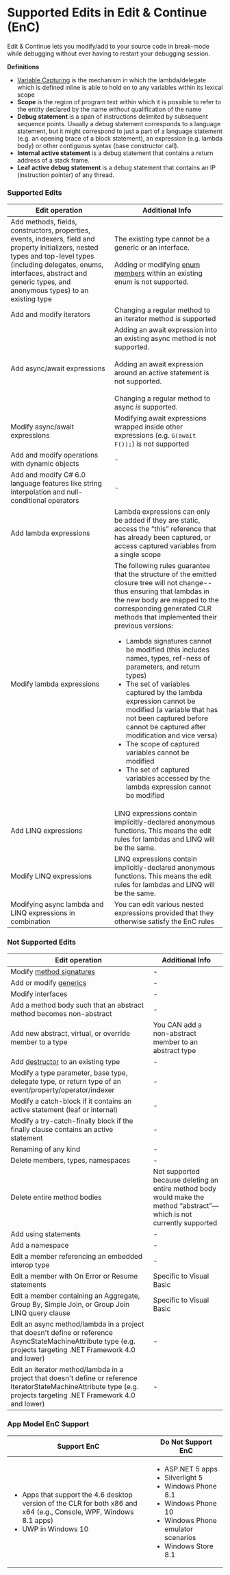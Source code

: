 # Supported Edits in Edit & Continue (EnC)
Edit & Continue lets you modify/add to your source code in break-mode while debugging without ever having to restart your debugging session. 

**Definitions**
* [Variable Capturing](http://blogs.msdn.com/b/matt/archive/2008/03/01/understanding-variable-capturing-in-c.aspx) is the mechanism in which the lambda/delegate which is defined inline is able to hold on to any variables within its lexical scope
* **Scope** is the region of program text within which it is possible to refer to the entity declared by the name without qualification of the name
* **Debug statement** is a span of instructions delimited by subsequent sequence points. Usually a debug statement corresponds to a language statement, but it might correspond to just a part of a language statement (e.g. an opening brace of a block statement), an expression (e.g. lambda body) or other contiguous syntax (base constructor call).
* **Internal active statement** is a debug statement that contains a return address of a stack frame.
* **Leaf active debug statement** is a debug statement that contains an IP (instruction pointer) of any thread.


### Supported Edits
| Edit operation | Additional Info |
| ------------------- |--------------------|
| Add methods, fields, constructors, properties, events, indexers, field and property initializers, nested types and top-level types (including delegates, enums, interfaces, abstract and generic types, and anonymous types) to an existing type  | The existing type cannot be a generic or an interface. <br/> <br/> Adding or modifying [enum members](https://msdn.microsoft.com/en-us/library/sbbt4032.aspx) within an existing enum is not supported. |
| Add and modify iterators  | Changing a regular method to an iterator method *is* supported |
| Add async/await expressions  |  Adding an await expression into an existing async method is not supported. <br/><br/> Adding an await expression around an active statement is not supported. <br/><br/> Changing a regular method to async *is* supported. |
| Modify async/await expressions  |  Modifying await expressions wrapped inside other expressions (e.g. ```G(await F());```) is not supported |
| Add and modify operations with dynamic objects | - |
| Add and modify C# 6.0 language features like string interpolation and null-conditional operators | - |
| Add lambda expressions | Lambda expressions can only be added if they are static, access the “this” reference that has already been captured, or access captured variables from a single scope |
| Modify lambda expressions | The following rules guarantee that the structure of the emitted closure tree will not change--thus ensuring that lambdas in the new body are mapped to the corresponding generated CLR methods that implemented their previous versions: <ul><li>Lambda signatures cannot be modified (this includes names, types, ref-ness of parameters, and return types)</li><li>The set of variables captured by the lambda expression cannot be modified (a variable that has not been captured before cannot be captured after modification and vice versa)</li><li>The scope of captured variables cannot be modified</li><li>The set of captured variables accessed by the lambda expression cannot be modified</li></ul> |
| Add LINQ expressions | LINQ expressions contain implicitly-declared anonymous functions. This means the edit rules for lambdas and LINQ will be the same. |
| Modify LINQ expressions | LINQ expressions contain implicitly-declared anonymous functions. This means the edit rules for lambdas and LINQ will be the same. |
| Modifying async lambda and LINQ expressions in combination | You can edit various nested expressions provided that they otherwise satisfy the EnC rules | 

### Not Supported Edits
| Edit operation      | Additional Info |
| ------------------- |-----------------|
| Modify [method signatures](https://msdn.microsoft.com/en-us/library/ms173114.aspx) | - |
| Add or modify [generics](https://msdn.microsoft.com/en-us/library/512aeb7t.aspx) | - |
| Modify interfaces | - |
| Add a method body such that an abstract method becomes non-abstract | - |
| Add new abstract, virtual, or override member to a type | You CAN add a non-abstract member to an abstract type |
| Add [destructor](https://msdn.microsoft.com/en-us/library/66x5fx1b.aspx) to an existing type |  - |
| Modify a type parameter, base type, delegate type, or return type of an event/property/operator/indexer | - |
| Modify a catch-block if it contains an active statement (leaf or internal) | - |
| Modify a try-catch-finally block if the finally clause contains an active statement | - |
| Renaming of any kind | - |
| Delete members, types, namespaces | - |
| Delete entire method bodies | Not supported because deleting an entire method body would make the method “abstract”—which is not currently supported |
| Add using statements | - | 
| Add a namespace | - |
| Edit a member referencing an embedded interop type | - |
| Edit a member with On Error or Resume statements | Specific to Visual Basic |
| Edit a member containing an Aggregate, Group By, Simple Join, or Group Join LINQ query clause | Specific to Visual Basic |
| Edit an async method/lambda in a project that doesn't define or reference AsyncStateMachineAttribute type (e.g. projects targeting .NET Framework 4.0 and lower) | - |
| Edit an iterator method/lambda in a project that doesn't define or reference IteratorStateMachineAttribute type (e.g. projects targeting .NET Framework 4.0 and lower) | - |

### App Model EnC Support

| Support EnC | Do Not Support EnC | 
| ------------------ |------------------------------| 
| <ul><li>Apps that support the 4.6 desktop version of the CLR for both x86 and x64 (e.g., Console, WPF, Windows 8.1 apps)</li><li>UWP in Windows 10</li><ul> | <ul><li>ASP.NET 5 apps</li><li>Silverlight 5</li><li>Windows Phone 8.1</li><li>Windows Phone 10</li><li>Windows Phone emulator scenarios</li><li>Windows Store 8.1</li></ul>|